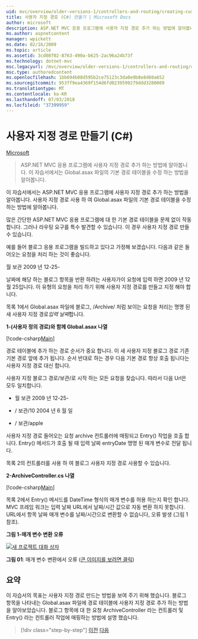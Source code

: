 ```yaml
---
uid: mvc/overview/older-versions-1/controllers-and-routing/creating-custom-routes-cs
title: 사용자 지정 경로 (C#) 만들기 | Microsoft Docs
author: microsoft
description: ASP.NET MVC 응용 프로그램에 사용자 지정 경로 추가 하는 방법에 알아봅니다. 이 자습서에서는 Global.asax 파일의 기본 경로 테이블을 수정 하는 방법을 알아봅니다.
ms.author: aspnetcontent
manager: wpickett
ms.date: 02/16/2009
ms.topic: article
ms.assetid: 3cd08f02-8763-490a-b625-2ac96a24b73f
ms.technology: dotnet-mvc
msc.legacyurl: /mvc/overview/older-versions-1/controllers-and-routing/creating-custom-routes-cs
msc.type: authoredcontent
ms.openlocfilehash: 1bb694b08d595b2ce75123c3da0e9b8e8d60a652
ms.sourcegitcommit: 953ff9ea4369f154d6fd0239599279ddd3280009
ms.translationtype: MT
ms.contentlocale: ko-KR
ms.lasthandoff: 07/03/2018
ms.locfileid: "37399959"
---
```

<a name="creating-custom-routes-c"></a>사용자 지정 경로 만들기 (C#)
====================
[Microsoft](https://github.com/microsoft)

> ASP.NET MVC 응용 프로그램에 사용자 지정 경로 추가 하는 방법에 알아봅니다. 이 자습서에서는 Global.asax 파일의 기본 경로 테이블을 수정 하는 방법을 알아봅니다.


이 자습서에서는 ASP.NET MVC 응용 프로그램에 사용자 지정 경로 추가 하는 방법을 알아봅니다. 사용자 지정 경로 사용 하 여 Global.asax 파일의 기본 경로 테이블을 수정 하는 방법에 알아봅니다.

많은 간단한 ASP.NET MVC 응용 프로그램에 대 한 기본 경로 테이블을 문제 없이 작동 합니다. 그러나 라우팅 요구를 특수 발견할 수 있습니다. 이 경우 사용자 지정 경로 만들 수 있습니다.

예를 들어 블로그 응용 프로그램을 빌드하고 있다고 가정해 보겠습니다. 다음과 같은 들어오는 요청을 처리 하는 것이 좋습니다.

월 보관 2009 년 12-25-

날짜에 해당 하는 블로그 항목을 반환 하려는 사용자가이 요청에 입력 하면 2009 년 12 월 25입니다. 이 유형의 요청을 처리 하기 위해 사용자 지정 경로를 만들고 지정 해야 합니다.

목록 1에서 Global.asax 파일에 블로그, /Archive/ 처럼 보이는 요청을 처리는 명명 된 새 사용자 지정 경로*입력 날짜*합니다.

**1-(사용자 정의 경로)와 함께 Global.asax 나열**

[!code-csharp[Main](creating-custom-routes-cs/samples/sample1.cs)]

경로 테이블에 추가 하는 경로 순서가 중요 합니다. 이 새 사용자 지정 블로그 경로 기존 기본 경로 앞에 추가 됩니다. 순서 반대로 하는 경우 다음 기본 경로 항상 호출 됩니다는 사용자 지정 경로 대신 합니다.

사용자 지정 블로그 경로/보관/로 시작 하는 모든 요청을 찾습니다. 따라서 다음 Url은 모두 일치합니다.

- 월 보관 2009 년 12-25-

- / 보관/10 2004 년 6 월 일

- / 보관/apple

사용자 지정 경로 들어오는 요청 archive 컨트롤러에 매핑되고 Entry() 작업을 호출 합니다. Entry() 메서드가 호출 될 때 입력 날짜 entryDate 명명 된 매개 변수로 전달 됩니다.

목록 2의 컨트롤러를 사용 하 여 블로그 사용자 지정 경로 사용할 수 있습니다.

**2-ArchiveController.cs 나열**

[!code-csharp[Main](creating-custom-routes-cs/samples/sample2.cs)]

목록 2에서 Entry() 메서드를 DateTime 형식의 매개 변수를 허용 하는지 확인 합니다. MVC 프레임 워크는 입력 날짜 URL에서 날짜/시간 값으로 자동 변환 하지 못합니다. URL에서 항목 날짜 매개 변수를 날짜/시간으로 변환할 수 없습니다, 오류 발생 (그림 1 참조).

**그림 1-매개 변수 변환 오류**


[![새 프로젝트 대화 상자](creating-custom-routes-cs/_static/image1.jpg)](creating-custom-routes-cs/_static/image1.png)

**그림 01**: 매개 변수 변환에서 오류 ([큰 이미지를 보려면 클릭](creating-custom-routes-cs/_static/image2.png))


## <a name="summary"></a>요약

이 자습서의 목표는 사용자 지정 경로 만드는 방법을 보여 주기 위해 했습니다. 블로그 항목을 나타내는 Global.asax 파일에 경로 테이블에 사용자 지정 경로 추가 하는 방법을 알아보았습니다. 블로그 항목에 대 한 요청 ArchiveController 라는 컨트롤러 및 Entry() 라는 컨트롤러 작업에 매핑하는 방법에 설명 했습니다.

> [!div class="step-by-step"]
> [이전](aspnet-mvc-controllers-overview-cs.md)
> [다음](creating-a-route-constraint-cs.md)
